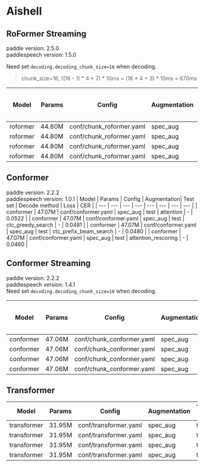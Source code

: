 # Aishell

## RoFormer Streaming
paddle version: 2.5.0  
paddlespeech version: 1.5.0

Need set `decoding.decoding_chunk_size=16` when decoding.

> chunk_size=16, ((16 - 1) * 4 + 7) * 10ms = (16 * 4 + 3) * 10ms = 670ms

| Model | Params | Config | Augmentation| Test set | Decode method | Chunk Size & Left Chunks | Loss | CER |  
| --- | --- | --- | --- | --- | --- | --- | --- | --- |  
| roformer | 44.80M | conf/chunk_roformer.yaml | spec_aug | test | attention | 16, -1 | - |  |  
| roformer | 44.80M | conf/chunk_roformer.yaml | spec_aug | test | ctc_greedy_search | 16, -1 | - |  |  
| roformer | 44.80M | conf/chunk_roformer.yaml | spec_aug | test | ctc_prefix_beam_search | 16, -1 | - |  |  
| roformer | 44.80M | conf/chunk_roformer.yaml | spec_aug | test | attention_rescoring | 16, -1 |  - |  |  

## Conformer
paddle version: 2.2.2  
paddlespeech version: 1.0.1
| Model | Params | Config | Augmentation| Test set | Decode method | Loss | CER |
| --- | --- | --- | --- | --- | --- | --- | --- | 
| conformer | 47.07M  | conf/conformer.yaml | spec_aug | test | attention | - | 0.0522 |
| conformer | 47.07M  | conf/conformer.yaml | spec_aug | test | ctc_greedy_search | - | 0.0481 |
| conformer | 47.07M  | conf/conformer.yaml | spec_aug | test | ctc_prefix_beam_search | - | 0.0480 | 
| conformer | 47.07M  | conf/conformer.yaml | spec_aug | test | attention_rescoring | - | 0.0460 | 


## Conformer Streaming
paddle version: 2.2.2  
paddlespeech version: 1.4.1  
Need set `decoding.decoding_chunk_size=16` when decoding.

| Model | Params | Config | Augmentation| Test set | Decode method | Chunk Size & Left Chunks | Loss | CER |  
| --- | --- | --- | --- | --- | --- | --- | --- | --- |  
| conformer | 47.06M | conf/chunk_conformer.yaml | spec_aug | test | attention | 16, -1 | - | 0.056102 |  
| conformer | 47.06M | conf/chunk_conformer.yaml | spec_aug | test | ctc_greedy_search | 16, -1 | - | 0.058160 |  
| conformer | 47.06M | conf/chunk_conformer.yaml | spec_aug | test | ctc_prefix_beam_search | 16, -1 | - | 0.058160 |  
| conformer | 47.06M | conf/chunk_conformer.yaml | spec_aug | test | attention_rescoring | 16, -1 |  - | 0.051968 |  


## Transformer 

| Model | Params | Config | Augmentation| Test set | Decode method | Loss | CER |  
| --- | --- | --- | --- | --- | --- | --- | --- |  
| transformer | 31.95M  | conf/transformer.yaml | spec_aug | test | attention | 3.8103787302970886 | 0.056588 |  
| transformer | 31.95M  | conf/transformer.yaml | spec_aug | test | ctc_greedy_search | 3.8103787302970886 | 0.059932 |  
| transformer | 31.95M  | conf/transformer.yaml | spec_aug | test | ctc_prefix_beam_search | 3.8103787302970886 | 0.059989 |  
| transformer | 31.95M  | conf/transformer.yaml | spec_aug | test | attention_rescoring | 3.8103787302970886 | 0.052273 |  
